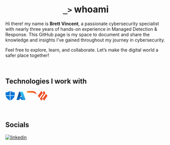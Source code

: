 <h1 align="center"><code style=color : #4AF626">_></code> whoami</h1>
<p>Hi there! my name is <strong>Brett Vincent</strong>, a passionate cybersecurity specialist with nearly three years of hands-on experience in Managed Detection & Response. This GitHub page is my space to document and share the knowledge and insights I’ve gained throughout my journey in cybersecurity.

Feel free to explore, learn, and collaborate. Let’s make the digital world a safer place together!</p><br>
<h2>Technologies I work with</h2>
<p><a target="_blank" href="https://github.com/BrettmVincent/BrettmVincent/blob/c57184b86d4ad0475591759e7d8c83011dc20ce5/Defender.png" style="display: inline-block;"><img src="https://github.com/BrettmVincent/BrettmVincent/blob/c57184b86d4ad0475591759e7d8c83011dc20ce5/Defender.png" alt="linux" width="30" height="30" /></a>
<a target="_blank" href="https://github.com/BrettmVincent/BrettmVincent/blob/c57184b86d4ad0475591759e7d8c83011dc20ce5/Azure.png" style="display: inline-block;"><img src="https://github.com/BrettmVincent/BrettmVincent/blob/c57184b86d4ad0475591759e7d8c83011dc20ce5/Azure.png" alt="git" width="30" height="30" /></a>
<a target="_blank" href="https://github.com/BrettmVincent/BrettmVincent/blob/c57184b86d4ad0475591759e7d8c83011dc20ce5/DarkTrace.png" style="display: inline-block;"><img src="https://github.com/BrettmVincent/BrettmVincent/blob/c57184b86d4ad0475591759e7d8c83011dc20ce5/DarkTrace.png" alt="arduino" width="30" height="30" /></a>
<a target="_blank" href="https://github.com/BrettmVincent/BrettmVincent/blob/c57184b86d4ad0475591759e7d8c83011dc20ce5/PaloAlto.png" style="display: inline-block;"><img src="https://github.com/BrettmVincent/BrettmVincent/blob/c57184b86d4ad0475591759e7d8c83011dc20ce5/PaloAlto.png" alt="zapier" width="30" height="30" /></a></p>
<br>
<h2>Socials</h2>
<p><a target="_blank" href="https://www.linkedin.com/in/brettm-vincent" style="display: inline-block;"><img src="https://img.shields.io/badge/linkedin-logo?style=for-the-badge&logo=linkedin&logoColor=white&color=%230a77b6" alt="linkedin" /></a>


